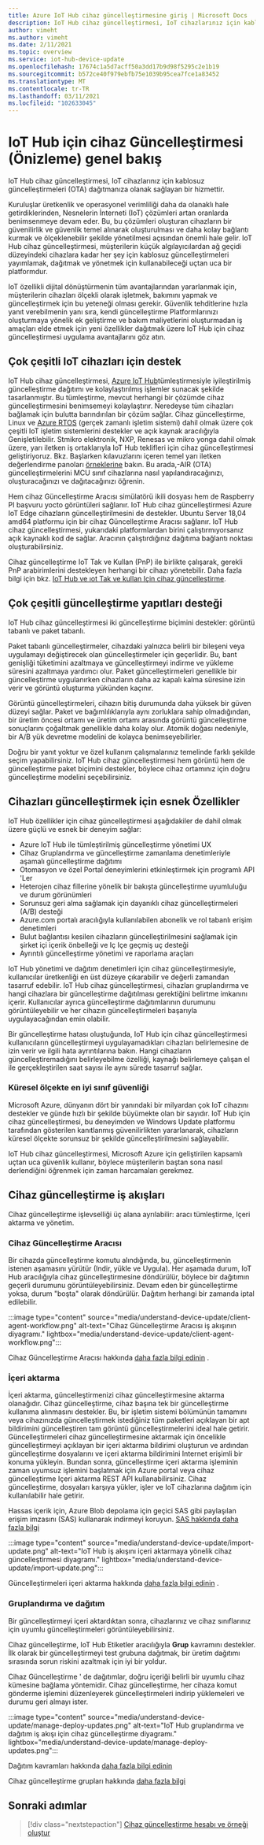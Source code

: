 ```yaml
---
title: Azure IoT Hub cihaz güncelleştirmesine giriş | Microsoft Docs
description: IoT Hub cihaz güncelleştirmesi, IoT cihazlarınız için kablosuz güncelleştirmeleri (OTA) dağıtmanıza olanak sağlayan bir hizmettir.
author: vimeht
ms.author: vimeht
ms.date: 2/11/2021
ms.topic: overview
ms.service: iot-hub-device-update
ms.openlocfilehash: 17674c1a5d7acff50a3dd17b9d98f5295c2e1b19
ms.sourcegitcommit: b572ce40f979ebfb75e1039b95cea7fce1a83452
ms.translationtype: MT
ms.contentlocale: tr-TR
ms.lasthandoff: 03/11/2021
ms.locfileid: "102633045"
---
```

# <a name="device-update-for-iot-hub-preview-overview"></a>IoT Hub için cihaz Güncelleştirmesi (Önizleme) genel bakış

IoT Hub cihaz güncelleştirmesi, IoT cihazlarınız için kablosuz güncelleştirmeleri (OTA) dağıtmanıza olanak sağlayan bir hizmettir.

Kuruluşlar üretkenlik ve operasyonel verimliliği daha da olanaklı hale getirdiklerinden, Nesnelerin İnterneti (IoT) çözümleri artan oranlarda benimsenmeye devam eder. Bu, bu çözümleri oluşturan cihazların bir güvenilirlik ve güvenlik temel alınarak oluşturulması ve daha kolay bağlantı kurmak ve ölçeklenebilir şekilde yönetilmesi açısından önemli hale gelir. IoT Hub cihaz güncelleştirmesi, müşterilerin küçük algılayıcılardan ağ geçidi düzeyindeki cihazlara kadar her şey için kablosuz güncelleştirmeleri yayımlamak, dağıtmak ve yönetmek için kullanabileceği uçtan uca bir platformdur. 

IoT özellikli dijital dönüştürmenin tüm avantajlarından yararlanmak için, müşterilerin cihazları ölçekli olarak işletmek, bakımını yapmak ve güncelleştirmek için bu yeteneği olması gerekir. Güvenlik tehditlerine hızla yanıt verebilmenin yanı sıra, kendi güncelleştirme Platformlarınızı oluşturmaya yönelik ek geliştirme ve bakım maliyetlerini oluşturmadan iş amaçları elde etmek için yeni özellikler dağıtmak üzere IoT Hub için cihaz güncelleştirmesi uygulama avantajlarını göz atın.

## <a name="support-for-a-wide-range-of-iot-devices"></a>Çok çeşitli IoT cihazları için destek

IoT Hub cihaz güncelleştirmesi, [Azure IoT Hub](https://azure.microsoft.com/en-us/services/iot-hub/)tümleştirmesiyle iyileştirilmiş güncelleştirme dağıtımı ve kolaylaştırılmış işlemler sunacak şekilde tasarlanmıştır. Bu tümleştirme, mevcut herhangi bir çözümde cihaz güncelleştirmesini benimsemeyi kolaylaştırır. Neredeyse tüm cihazları bağlamak için bulutta barındırılan bir çözüm sağlar. Cihaz güncelleştirme, Linux ve [Azure RTOS](https://azure.microsoft.com/en-us/services/rtos/) (gerçek zamanlı işletim sistemi) dahil olmak üzere çok çeşitli IoT işletim sistemlerini destekler ve açık kaynak aracılığıyla Genişletilebilir. Stmikro elektronik, NXP, Renesas ve mikro yonga dahil olmak üzere, yarı iletken iş ortaklarıyla IoT Hub teklifleri için cihaz güncelleştirmesi geliştiriyoruz. Bkz. Başlarken kılavuzlarını içeren temel yarı iletken değerlendirme panoları [örneklerine](https://github.com/azure-rtos/samples/tree/PublicPreview/ADU) bakın. Bu arada,-AIR (OTA) güncelleştirmelerini MCU sınıf cihazlarına nasıl yapılandıracağınızı, oluşturacağınızı ve dağıtacağınızı öğrenin.

Hem cihaz Güncelleştirme Aracısı simülatörü ikili dosyası hem de Raspberry PI başvuru yocto görüntüleri sağlanır.
IoT Hub cihaz güncelleştirmesi Azure IoT Edge cihazların güncelleştirilmesini de destekler. Ubuntu Server 18,04 amd64 platformu için bir cihaz Güncelleştirme Aracısı sağlanır. IoT Hub cihaz güncelleştirmesi, yukarıdaki platformlardan birini çalıştırmıyorsanız açık kaynaklı kod de sağlar. Aracının çalıştırdığınız dağıtıma bağlantı noktası oluşturabilirsiniz.

Cihaz güncelleştirme IoT Tak ve Kullan (PnP) ile birlikte çalışarak, gerekli PnP arabirimlerini destekleyen herhangi bir cihazı yönetebilir. Daha fazla bilgi için bkz. [IoT Hub ve ıot Tak ve kullan Için cihaz güncelleştirme](device-update-plug-and-play.md).

## <a name="support-for-a-wide-range-of-update-artifacts"></a>Çok çeşitli güncelleştirme yapıtları desteği

IoT Hub cihaz güncelleştirmesi iki güncelleştirme biçimini destekler: görüntü tabanlı ve paket tabanlı.

Paket tabanlı güncelleştirmeler, cihazdaki yalnızca belirli bir bileşeni veya uygulamayı değiştirecek olan güncelleştirmeler için geçerlidir. Bu, bant genişliği tüketimini azaltmaya ve güncelleştirmeyi indirme ve yükleme süresini azaltmaya yardımcı olur. Paket güncelleştirmeleri genellikle bir güncelleştirme uygulanırken cihazların daha az kapalı kalma süresine izin verir ve görüntü oluşturma yükünden kaçınır.

Görüntü güncelleştirmeleri, cihazın bitiş durumunda daha yüksek bir güven düzeyi sağlar. Paket ve bağımlılıklarıyla aynı zorluklara sahip olmadığından, bir üretim öncesi ortamı ve üretim ortamı arasında görüntü güncelleştirme sonuçlarını çoğaltmak genellikle daha kolay olur.
Atomik doğası nedeniyle, bir A/B yük devretme modelini de kolayca benimseyebilirler.

Doğru bir yanıt yoktur ve özel kullanım çalışmalarınız temelinde farklı şekilde seçim yapabilirsiniz. IoT Hub cihaz güncelleştirmesi hem görüntü hem de güncelleştirme paket biçimini destekler, böylece cihaz ortamınız için doğru güncelleştirme modelini seçebilirsiniz.

## <a name="flexible-features-for-updating-devices"></a>Cihazları güncelleştirmek için esnek Özellikler

IoT Hub özellikler için cihaz güncelleştirmesi aşağıdakiler de dahil olmak üzere güçlü ve esnek bir deneyim sağlar:

* Azure IoT Hub ile tümleştirilmiş güncelleştirme yönetimi UX
* Cihaz Gruplandırma ve güncelleştirme zamanlama denetimleriyle aşamalı güncelleştirme dağıtımı
* Otomasyon ve özel Portal deneyimlerini etkinleştirmek için programlı API 'Ler
* Heterojen cihaz fillerine yönelik bir bakışta güncelleştirme uyumluluğu ve durum görünümleri
* Sorunsuz geri alma sağlamak için dayanıklı cihaz güncelleştirmeleri (A/B) desteği
* Azure.com portalı aracılığıyla kullanılabilen abonelik ve rol tabanlı erişim denetimleri
* Bulut bağlantısı kesilen cihazların güncelleştirilmesini sağlamak için şirket içi içerik önbelleği ve Iç Içe geçmiş uç desteği
* Ayrıntılı güncelleştirme yönetimi ve raporlama araçları 

IoT Hub yönetimi ve dağıtım denetimleri için cihaz güncelleştirmesiyle, kullanıcılar üretkenliği en üst düzeye çıkarabilir ve değerli zamandan tasarruf edebilir. IoT Hub cihaz güncelleştirmesi, cihazları gruplandırma ve hangi cihazlara bir güncelleştirme dağıtılması gerektiğini belirtme imkanını içerir. Kullanıcılar ayrıca güncelleştirme dağıtımlarının durumunu görüntüleyebilir ve her cihazın güncelleştirmeleri başarıyla uygulayacağından emin olabilir.

Bir güncelleştirme hatası oluştuğunda, IoT Hub için cihaz güncelleştirmesi kullanıcıların güncelleştirmeyi uygulayamadıkları cihazları belirlemesine de izin verir ve ilgili hata ayrıntılarına bakın. Hangi cihazların güncelleştiremadığını belirleyebilme özelliği, kaynağı belirlemeye çalışan el ile gerçekleştirilen saat sayısı ile aynı sürede tasarruf sağlar.

### <a name="best-in-class-security-at-global-scale"></a>Küresel ölçekte en iyi sınıf güvenliği

Microsoft Azure, dünyanın dört bir yanındaki bir milyardan çok IoT cihazını destekler ve günde hızlı bir şekilde büyümekte olan bir sayıdır. IoT Hub için cihaz güncelleştirmesi, bu deneyimden ve Windows Update platformu tarafından gösterilen kanıtlanmış güvenilirlikten yararlanarak, cihazların küresel ölçekte sorunsuz bir şekilde güncelleştirilmesini sağlayabilir.

IoT Hub cihaz güncelleştirmesi, Microsoft Azure için geliştirilen kapsamlı uçtan uca güvenlik kullanır, böylece müşterilerin baştan sona nasıl derlendiğini öğrenmek için zaman harcamaları gerekmez.


## <a name="device-update-workflows"></a>Cihaz güncelleştirme iş akışları

Cihaz güncelleştirme işlevselliği üç alana ayrılabilir: aracı tümleştirme, Içeri aktarma ve yönetim.

### <a name="device-update-agent"></a>Cihaz Güncelleştirme Aracısı

Bir cihazda güncelleştirme komutu alındığında, bu, güncelleştirmenin istenen aşamasını yürütür (Indir, yükle ve Uygula). Her aşamada durum, IoT Hub aracılığıyla cihaz güncelleştirmesine döndürülür, böylece bir dağıtımın geçerli durumunu görüntüleyebilirsiniz. Devam eden bir güncelleştirme yoksa, durum "boşta" olarak döndürülür. Dağıtım herhangi bir zamanda iptal edilebilir.

:::image type="content" source="media/understand-device-update/client-agent-workflow.png" alt-text="Cihaz Güncelleştirme Aracısı iş akışının diyagramı." lightbox="media/understand-device-update/client-agent-workflow.png":::

Cihaz Güncelleştirme Aracısı hakkında [daha fazla bilgi edinin](device-update-agent-overview.md) . 

### <a name="importing"></a>İçeri aktarma

İçeri aktarma, güncelleştirmenizi cihaz güncelleştirmesine aktarma olanağıdır. Cihaz güncelleştirme, cihaz başına tek bir güncelleştirme kullanıma alınmasını destekler. Bu, bir işletim sistemi bölümünün tamamını veya cihazınızda güncelleştirmek istediğiniz tüm paketleri açıklayan bir apt bildirimini güncelleştiren tam görüntü güncelleştirmelerini ideal hale getirir. Güncelleştirmeleri cihaz güncelleştirmesine aktarmak için öncelikle güncelleştirmeyi açıklayan bir içeri aktarma bildirimi oluşturun ve ardından güncelleştirme dosyalarını ve içeri aktarma bildirimini Internet erişimli bir konuma yükleyin. Bundan sonra, güncelleştirme içeri aktarma işleminin zaman uyumsuz işlemini başlatmak için Azure portal veya cihaz güncelleştirme Içeri aktarma REST API kullanabilirsiniz. Cihaz güncelleştirme, dosyaları karşıya yükler, işler ve IoT cihazlarına dağıtım için kullanılabilir hale getirir.

Hassas içerik için, Azure Blob depolama için geçici SAS gibi paylaşılan erişim imzasını (SAS) kullanarak indirmeyi koruyun. [SAS hakkında daha fazla bilgi](https://docs.microsoft.com/azure/storage/common/storage-sas-overview)

:::image type="content" source="media/understand-device-update/import-update.png" alt-text="IoT Hub iş akışını içeri aktarmaya yönelik cihaz güncelleştirmesi diyagramı." lightbox="media/understand-device-update/import-update.png":::

Güncelleştirmeleri içeri aktarma hakkında [daha fazla bilgi edinin](import-concepts.md) . 

### <a name="grouping-and-deployment"></a>Gruplandırma ve dağıtım

Bir güncelleştirmeyi içeri aktardıktan sonra, cihazlarınız ve cihaz sınıflarınız için uyumlu güncelleştirmeleri görüntüleyebilirsiniz.

Cihaz güncelleştirme, IoT Hub Etiketler aracılığıyla **Grup** kavramını destekler. İlk olarak bir güncelleştirmeyi test grubuna dağıtmak, bir üretim dağıtımı sırasında sorun riskini azaltmak için iyi bir yoldur.

Cihaz Güncelleştirme ' de dağıtımlar, doğru içeriği belirli bir uyumlu cihaz kümesine bağlama yöntemidir. Cihaz güncelleştirme, her cihaza komut gönderme işlemini düzenleyerek güncelleştirmeleri indirip yüklemeleri ve durumu geri almayı ister.

:::image type="content" source="media/understand-device-update/manage-deploy-updates.png" alt-text="IoT Hub gruplandırma ve dağıtım iş akışı için cihaz güncelleştirme diyagramı." lightbox="media/understand-device-update/manage-deploy-updates.png":::

Dağıtım kavramları hakkında [daha fazla bilgi edinin](device-update-compliance.md)

Cihaz güncelleştirme grupları hakkında [daha fazla bilgi](device-update-groups.md)


## <a name="next-steps"></a>Sonraki adımlar

> [!div class="nextstepaction"]
> [Cihaz güncelleştirme hesabı ve örneği oluştur](create-device-update-account.md)
